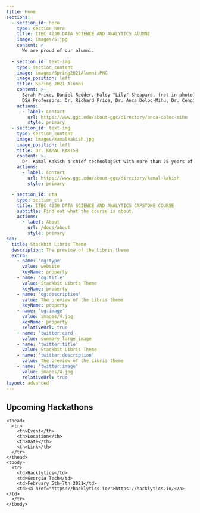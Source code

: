 ```yaml
---
title: Home
sections:
  - section_id: hero
    type: section_hero
    title: ITEC 4230 DATA SCIENCE AND ANALYTICS AlUMNI
    image: images/5.jpg
    content: >-
      We are proud of our alumni.
    
  - section_id: text-img
    type: section_content
    image: images/Spring2021Alumni.PNG
    image_position: left
    title: Spring 2021 Alumni
    content: >-
      Sarah Price, Daniel Redder, Haley "Lily" Sheppard, (not in photo) Shababa "May" Kamreen, Ruth Whitehouse, Turner Nalley, Brittany Giordano. 
      DSA Professors: Dr. Richard Price, Dr. Anca Doloc-Mihu, Dr. Cengiz Gunay
    actions:
      - label: Contact
        url: https://www.ggc.edu/about-ggc/directory/anca-doloc-mihu
        style: primary
  - section_id: text-img
    type: section_content
    image: images/kamalkakish.jpg
    image_position: left
    title: Dr. KAMAL KAKISH
    content: >-
      Dr. Kamal Kakish a chief technologist with more than 25 years of experience in IT strategic planning and leadership.
    actions:
      - label: Contact
        url: https://www.ggc.edu/about-ggc/directory/kamal-kakish
        style: primary

  - section_id: cta
    type: section_cta
    title: ITEC 4230 DATA SCIENCE AND ANALYTICS CAPSTONE COURSE
    subtitle: Find out what the course is about.
    actions:
      - label: About
        url: /docs/about
        style: primary
seo:
  title: Stackbit Libris Theme
  description: The preview of the Libris theme
  extra:
    - name: 'og:type'
      value: website
      keyName: property
    - name: 'og:title'
      value: Stackbit Libris Theme
      keyName: property
    - name: 'og:description'
      value: The preview of the Libris theme
      keyName: property
    - name: 'og:image'
      value: images/4.jpg
      keyName: property
      relativeUrl: true
    - name: 'twitter:card'
      value: summary_large_image
    - name: 'twitter:title'
      value: Stackbit Libris Theme
    - name: 'twitter:description'
      value: The preview of the Libris theme
    - name: 'twitter:image'
      value: images/4.jpg
      relativeUrl: true
layout: advanced
---
```


## Upcoming Hackathons 


<div class="responsive-table">
  <table>
     
    <thead>
      <tr>
        <th>Event</th> 
        <th>Location</th>
        <th>Date</th> 
        <th>Link</th>
      </tr>
    </thead>
    <tbody>
      <tr>
        <td>Hacklytics</td>
        <td>Georgia Tech</td> 
        <td>February 5th-7th 2021</td> 
        <td><a href="https://hacklytics.io/">https://hacklytics.io/</a></td>
      </tr>
    </tbody>
    
  </table>
</div>
